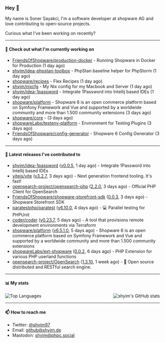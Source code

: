 ### Hey 👋

My name is Soner Sayakci, I'm a software developer at shopware AG and love contributing to open-source projects.

Curious what I've been working on recently?

---

#### 👷 Check out what I'm currently working on

- [FriendsOfShopware/production-docker](https://github.com/FriendsOfShopware/production-docker) - Running Shopware in Docker for Production (1 day ago)
- [shyim/idea-phpstan-toolbox](https://github.com/shyim/idea-phpstan-toolbox) - PhpStan baseline helper for PhpStorm (1 day ago)
- [shopware/recipes](https://github.com/shopware/recipes) - Flex Recipes (1 day ago)
- [shyim/nixcfg](https://github.com/shyim/nixcfg) - My Nix config for my Macbook and Server (1 day ago)
- [shyim/idea-1password](https://github.com/shyim/idea-1password) - Integrate 1Password into Intellij based IDEs (1 day ago)
- [shopware/platform](https://github.com/shopware/platform) - Shopware 6 is an open commerce platform based on Symfony Framework and Vue and supported by a worldwide community and more than 1.500 community extensions (3 days ago)
- [shopware/core](https://github.com/shopware/core) -  (3 days ago)
- [shopwareLabs/testenv-platform](https://github.com/shopwareLabs/testenv-platform) - Environment for Testing Plugins (3 days ago)
- [FriendsOfShopware/config-generator](https://github.com/FriendsOfShopware/config-generator) - Shopware 6 Config Generator (3 days ago)

---

#### 🔭 Latest releases I've contributed to

- [shyim/idea-1password](https://github.com/shyim/idea-1password) ([v0.0.5](https://github.com/shyim/idea-1password/releases/tag/v0.0.5), 1 day ago) - Integrate 1Password into Intellij based IDEs
- [vitejs/vite](https://github.com/vitejs/vite) ([v3.2.7](https://github.com/vitejs/vite/releases/tag/v3.2.7), 3 days ago) - Next generation frontend tooling. It&#39;s fast!
- [opensearch-project/opensearch-php](https://github.com/opensearch-project/opensearch-php) ([2.2.0](https://github.com/opensearch-project/opensearch-php/releases/tag/2.2.0), 3 days ago) - Official PHP Client for OpenSearch
- [FriendsOfShopware/shopware-storefront-sdk](https://github.com/FriendsOfShopware/shopware-storefront-sdk) ([0.0.3](https://github.com/FriendsOfShopware/shopware-storefront-sdk/releases/tag/0.0.3), 3 days ago) - Shopware Storefront SDK
- [paratestphp/paratest](https://github.com/paratestphp/paratest) ([v6.10.0](https://github.com/paratestphp/paratest/releases/tag/v6.10.0), 4 days ago) - :computer: Parallel testing for PHPUnit
- [coder/coder](https://github.com/coder/coder) ([v0.23.7](https://github.com/coder/coder/releases/tag/v0.23.7), 5 days ago) - A tool that provisions remote development environments via Terraform
- [shopware/platform](https://github.com/shopware/platform) ([v6.5.1.0](https://github.com/shopware/platform/releases/tag/v6.5.1.0), 5 days ago) - Shopware 6 is an open commerce platform based on Symfony Framework and Vue and supported by a worldwide community and more than 1.500 community extensions
- [shopwareLabs/ext-shopware](https://github.com/shopwareLabs/ext-shopware) ([0.0.2](https://github.com/shopwareLabs/ext-shopware/releases/tag/0.0.2), 6 days ago) - PHP Extension for various PHP userland functions
- [opensearch-project/OpenSearch](https://github.com/opensearch-project/OpenSearch) ([1.3.10](https://github.com/opensearch-project/OpenSearch/releases/tag/1.3.10), 1 week ago) - 🔎 Open source distributed and RESTful search engine.

---

#### 📊 My stats

<img align="right" alt="shyim's GitHub stats" src="https://github-readme-stats.vercel.app/api?username=shyim&count_private=1&show_icons=true&" />

![Top Languages](https://github-readme-stats.vercel.app/api/top-langs/?username=shyim)

---

#### 📫 How to reach me

- Twitter: [@shyim97](https://twitter.com/shyim97)
- Email: [github@shyim.de](mailto://github@shyim.de)
- Mastodon: <a rel="me" href="https://phpc.social/@shyim">shyim@phpc.social</a>
